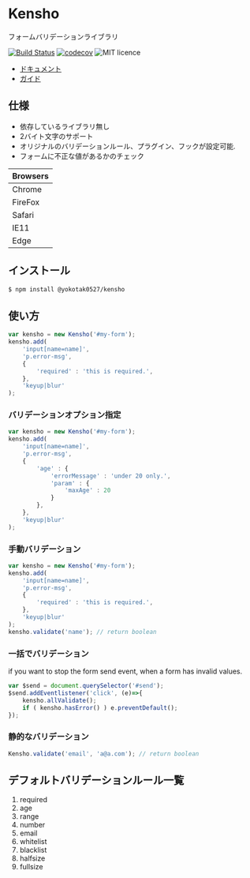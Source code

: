 # Kensho

フォームバリデーションライブラリ

[![Build Status](https://travis-ci.org/yokotak0527/kensho.svg?branch=master)](https://travis-ci.org/yokotak0527/kensho)
[![codecov](https://codecov.io/gh/yokotak0527/kensho/branch/master/graph/badge.svg)](https://codecov.io/gh/yokotak0527/kensho)
![MIT licence](https://img.shields.io/badge/licence-MIT-brightgreen.svg)

- [ドキュメント](http://yokotakenji.me/product/kensho/guide/)
- [ガイド](http://yokotakenji.me/product/kensho/guide/)

## 仕様

- 依存しているライブラリ無し
- 2バイト文字のサポート
- オリジナルのバリデーションルール、プラグイン、フックが設定可能.
- フォームに不正な値があるかのチェック

| Browsers |
|----------|
| Chrome   |
| FireFox  |
| Safari   |
| IE11     |
| Edge     |

## インストール

```bash
$ npm install @yokotak0527/kensho
```

## 使い方

```js
var kensho = new Kensho('#my-form');
kensho.add(
    'input[name=name]',
    'p.error-msg',
    {
        'required' : 'this is required.',
    },
    'keyup|blur'
);
```

### バリデーションオプション指定

```js
var kensho = new Kensho('#my-form');
kensho.add(
    'input[name=name]',
    'p.error-msg',
    {
        'age' : {
            'errorMessage' : 'under 20 only.',
            'param' : {
                'maxAge' : 20
            }
        },
    },
    'keyup|blur'
);
```

### 手動バリデーション

```js
var kensho = new Kensho('#my-form');
kensho.add(
    'input[name=name]',
    'p.error-msg',
    {
        'required' : 'this is required.',
    },
    'keyup|blur'
);
kensho.validate('name'); // return boolean
```

### 一括でバリデーション

if you want to stop the form send event, when a form has invalid values.

```js
var $send = document.querySelector('#send');
$send.addEventlistener('click', (e)=>{
    kensho.allValidate();
    if ( kensho.hasError() ) e.preventDefault();
});
```

### 静的なバリデーション

```js
Kensho.validate('email', 'a@a.com'); // return boolean
```

## デフォルトバリデーションルール一覧

01. required
02. age
03. range
04. number
05. email
06. whitelist
07. blacklist
08. halfsize
09. fullsize
